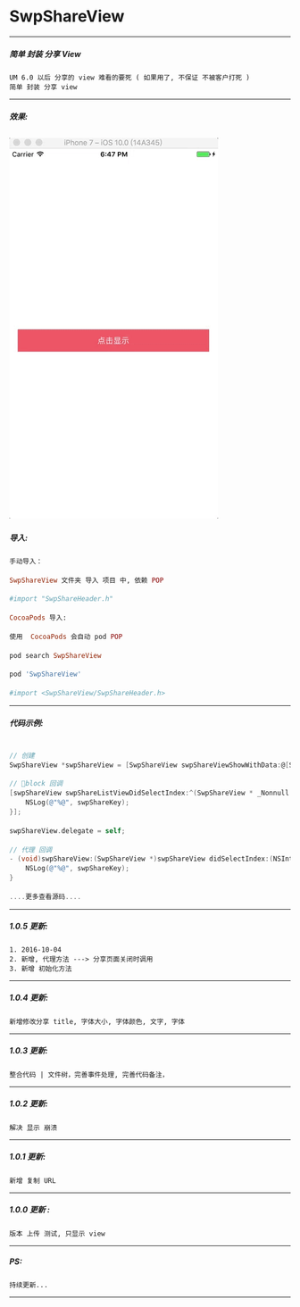 # SwpShareView

---
##### 简单 封装 分享 View
```
UM 6.0 以后 分享的 view 难看的要死 ( 如果用了, 不保证 不被客户打死 )
简单 封装 分享 view
```
---

##### 效果:
![(图片轮播效果)](https://raw.githubusercontent.com/swp-song/SwpShareView/master/Screenshot/SwpShareView.gif)
---

##### 导入:

```ruby
手动导入：

SwpShareView 文件夹 导入 项目 中, 依赖 POP

#import "SwpShareHeader.h"

CocoaPods 导入:

使用  CocoaPods 会自动 pod POP

pod search SwpShareView

pod 'SwpShareView'

#import <SwpShareView/SwpShareHeader.h>

```
---

##### 代码示例:

```Objective-C

// 创建
SwpShareView *swpShareView = [SwpShareView swpShareViewShowWithData:@[SwpShareToQQ, SwpShareToQzone, SwpShareToTencent, SwpShareToWechatSession, SwpShareToWechatTimeline, SwpShareToSina, SwpShareToCopyURL]];

// block 回调
[swpShareView swpShareListViewDidSelectIndex:^(SwpShareView * _Nonnull swpShareView, NSInteger didSelectIndex, NSString * _Nonnull swpShareKey) {
 	NSLog(@"%@", swpShareKey);
}];

swpShareView.delegate = self;

// 代理 回调
- (void)swpShareView:(SwpShareView *)swpShareView didSelectIndex:(NSInteger)index swpShareKey:(NSString *)swpShareKey {
    NSLog(@"%@", swpShareKey);
}

....更多查看源码....

```
---

##### 1.0.5 更新:
```
1. 2016-10-04
2. 新增, 代理方法 ---> 分享页面关闭时调用
3. 新增 初始化方法

```
---
##### 1.0.4 更新:
```
新增修改分享 title, 字体大小, 字体颜色, 文字, 字体

```
---

##### 1.0.3 更新:
```
整合代码 | 文件树，完善事件处理, 完善代码备注，
```
---
##### 1.0.2 更新:
```
解决 显示 崩溃
```
---

##### 1.0.1 更新:
```
新增 复制 URL
```
---

##### 1.0.0 更新 :
```
版本 上传 测试, 只显示 view
```
---

##### PS:
```
持续更新...
```
---
